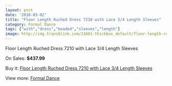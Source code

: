 ```yaml
---
layout: post
date: '2018-03-02'
title: "Floor Length Ruched Dress 7210 with Lace 3/4 Length Sleeves"
category: Formal Dance
tags: ["with","dress","beaded","sleeves","length"]
image: http://img.transblink.com/21601-thickbox_default/floor-length-ruched-dress-7210-with-lace-3-4-length-sleeves.jpg
---
```

Floor Length Ruched Dress 7210 with Lace 3/4 Length Sleeves

On Sales: **$437.99**
<a href="https://www.transblink.com/en/formal-dance/6843-floor-length-ruched-dress-7210-with-lace-3-4-length-sleeves.html"><amp-img layout="responsive" width="600" height="600" src="//img.transblink.com/21601-thickbox_default/floor-length-ruched-dress-7210-with-lace-3-4-length-sleeves.jpg" alt="Floor Length Ruched Dress 7210 with Lace 3/4 Length Sleeves 0" /></a>
<a href="https://www.transblink.com/en/formal-dance/6843-floor-length-ruched-dress-7210-with-lace-3-4-length-sleeves.html"><amp-img layout="responsive" width="600" height="600" src="//img.transblink.com/21604-thickbox_default/floor-length-ruched-dress-7210-with-lace-3-4-length-sleeves.jpg" alt="Floor Length Ruched Dress 7210 with Lace 3/4 Length Sleeves 1" /></a>
<a href="https://www.transblink.com/en/formal-dance/6843-floor-length-ruched-dress-7210-with-lace-3-4-length-sleeves.html"><amp-img layout="responsive" width="600" height="600" src="//img.transblink.com/21603-thickbox_default/floor-length-ruched-dress-7210-with-lace-3-4-length-sleeves.jpg" alt="Floor Length Ruched Dress 7210 with Lace 3/4 Length Sleeves 2" /></a>
<a href="https://www.transblink.com/en/formal-dance/6843-floor-length-ruched-dress-7210-with-lace-3-4-length-sleeves.html"><amp-img layout="responsive" width="600" height="600" src="//img.transblink.com/21602-thickbox_default/floor-length-ruched-dress-7210-with-lace-3-4-length-sleeves.jpg" alt="Floor Length Ruched Dress 7210 with Lace 3/4 Length Sleeves 3" /></a>

Buy it: [Floor Length Ruched Dress 7210 with Lace 3/4 Length Sleeves](https://www.transblink.com/en/formal-dance/6843-floor-length-ruched-dress-7210-with-lace-3-4-length-sleeves.html "Floor Length Ruched Dress 7210 with Lace 3/4 Length Sleeves")

View more: [Formal Dance](https://www.transblink.com/en/6-formal-dance "Formal Dance")